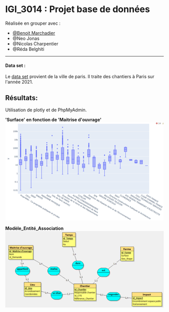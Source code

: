 # IGI_3014 : Projet base de données

Réalisée en grouper avec :
- [@Benoit Marchadier](https://github.com/bebe0106)
- @Neo Jonas
- @Nicolas Charpentier
- @Réda Belghiti


***
#### Data set : 
Le [data set](https://opendata.paris.fr/explore/dataset/chantiers-a-paris/dataviz/?disjunctive.cp_arrondissement&disjunctive.chantier_categorie&disjunctive.moa_principal&disjunctive.chantier_synthese&disjunctive.localisation_detail&disjunctive.localisation_stationnement)
provient de la ville de paris. 
Il traite des chantiers à Paris sur l'année 2021.



## Résultats: 
Utilisation de plotly et de PhpMyAdmin. 

**'Surface' en fonction de 'Maitrise d'ouvrage'**
![Boxplot](plots/boxplot.png)


**Modèle_Entité_Association**
![modèle_entité_association](plots/Modèle_Entité_Association.png)